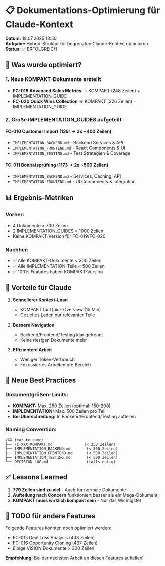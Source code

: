 # 📋 Dokumentations-Optimierung für Claude-Kontext

**Datum:** 18.07.2025 13:50  
**Aufgabe:** Hybrid-Struktur für begrenzten Claude-Kontext optimieren  
**Status:** ✅ ERFOLGREICH  

## 🎯 Was wurde optimiert?

### 1. Neue KOMPAKT-Dokumente erstellt
- **FC-019 Advanced Sales Metrics** → KOMPAKT (248 Zeilen) + IMPLEMENTATION_GUIDE
- **FC-020 Quick Wins Collection** → KOMPAKT (226 Zeilen) + IMPLEMENTATION_GUIDE

### 2. Große IMPLEMENTATION_GUIDES aufgeteilt

#### FC-010 Customer Import (1391 → 3x ~400 Zeilen)
- `IMPLEMENTATION_BACKEND.md` - Backend Services & API
- `IMPLEMENTATION_FRONTEND.md` - React Components & UI
- `IMPLEMENTATION_TESTING.md` - Test Strategien & Coverage

#### FC-011 Bonitätsprüfung (1173 → 2x ~500 Zeilen)
- `IMPLEMENTATION_BACKEND.md` - Services, Caching, API
- `IMPLEMENTATION_FRONTEND.md` - UI Components & Integration

## 📊 Ergebnis-Metriken

### Vorher:
- 4 Dokumente > 700 Zeilen
- 2 IMPLEMENTATION_GUIDES > 1000 Zeilen
- Keine KOMPAKT-Version für FC-019/FC-020

### Nachher:
- ✅ Alle KOMPAKT-Dokumente < 300 Zeilen
- ✅ Alle IMPLEMENTATION-Teile < 500 Zeilen
- ✅ 100% Features haben KOMPAKT-Version

## 🚀 Vorteile für Claude

1. **Schnellerer Kontext-Load**
   - KOMPAKT für Quick Overview (15 Min)
   - Gezieltes Laden nur relevanter Teile

2. **Bessere Navigation**
   - Backend/Frontend/Testing klar getrennt
   - Keine riesigen Dokumente mehr

3. **Effizientere Arbeit**
   - Weniger Token-Verbrauch
   - Fokussiertes Arbeiten pro Bereich

## 📝 Neue Best Practices

### Dokumentgrößen-Limits:
- **KOMPAKT:** Max. 250 Zeilen (optimal: 150-200)
- **IMPLEMENTATION:** Max. 500 Zeilen pro Teil
- **Bei Überschreitung:** In Backend/Frontend/Testing aufteilen

### Naming Convention:
```
/XX_feature_name/
├── FC-XXX_KOMPAKT.md              (< 250 Zeilen)
├── IMPLEMENTATION_BACKEND.md       (< 500 Zeilen)
├── IMPLEMENTATION_FRONTEND.md      (< 500 Zeilen)
├── IMPLEMENTATION_TESTING.md       (< 500 Zeilen)
└── DECISION_LOG.md                 (falls nötig)
```

## ✅ Lessons Learned

1. **779 Zeilen sind zu viel** - Auch für normale Dokumente
2. **Aufteilung nach Concern** funktioniert besser als ein Mega-Dokument
3. **KOMPAKT muss wirklich kompakt sein** - Nur das Wichtigste!

## 🔧 TODO für andere Features

Folgende Features könnten noch optimiert werden:
- FC-015 Deal Loss Analysis (433 Zeilen)
- FC-016 Opportunity Cloning (437 Zeilen)
- Einige VISION Dokumente > 300 Zeilen

**Empfehlung:** Bei der nächsten Arbeit an diesen Features aufteilen!